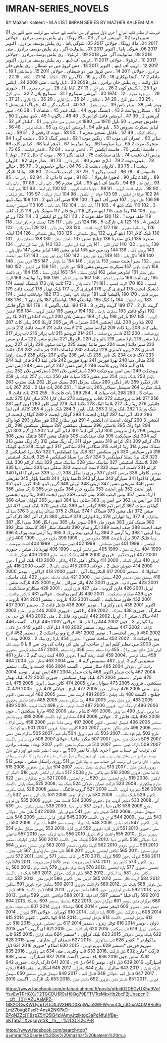 # IMRAN-SERIES_NOVELS
BY Mazher Kaleem - M.A
LIST IMRAN SERIES BY MAZHER KALEEM M.A

فہرست از مظہر کلیم ایم اے
آ خری ناول مہینے اور سن اشاعت کے حساب سے ترتیب دیئے گئے ہیں 
01 ۔ شیزوفرنیا
02 ۔ آپریشن اپ گن
03۔  ماکا زونگا ۔ ری پبلش یوسف برادرز ۔ جولائی 2017
04۔  ماکا زونگا ۔ جولائی 2017
05۔  شوگی پاما ۔ ری پبلش یوسف برادرز ۔ اکتوبر 2017
06۔  شوگی پاما ۔ اکتوبر 2017
07۔  سابولیٹ آگر ۔ ری پبلش یوسف برادرز ۔ مئی 2018
08۔  سابولیٹ آگر۔ مئی 2018
09 ۔ ٹرنٹولا ۔ ری پبلش یوسف برادرز ۔ جولائی 2017
10 ۔ ٹرنٹولا ۔ جولائی 2017
11 ۔ ٹریپ آف ڈیتھ ۔ ری پبلش یوسف برادرز ۔ اکتوبر 2017
12 ۔ ٹریپ آف ڈیتھ ۔ اکتوبر 2017
13 ۔  دس کروڑ میں دو شیطان ۔ ری پبلش خان برادرز ۔ جولائی            2011
14 ۔  دس کروڑ میں دو شیطان ۔      جولائی  2011
15۔  باساشی 1
16 ۔  مادام 2
17 ۔  گنجا بھکاری
18 ۔  ڈاگ ریز
19 ۔  ڈاگ ریز
20 ۔  انکانا ۔ 14
21 ۔  انکانا ۔ 15
22 ۔  ڈبل وائٹ ۔ ری پبلش خان برادرز ۔ مئی 2009
23 ۔  ڈبل وائٹ ۔ مئی 2009
24 ۔  ایکس ٹو 1
25 ۔  ایکسٹو کون 2
26 ۔  بلیو آئی ۔ 13
27۔  کایا پلٹ 
28 ۔  بے جرم مجرم ۔ 11 ۔ جنوری
29 ۔  بے جرم مجرم ۔ 12 ۔ 1974
30 ۔  آپریشن سینڈوچ 1
31 ۔  سینڈوچ پلان 2
32 ۔  سلور گرل ۔ 25
33 ۔  سلور گرل ۔ 26
34 ۔  ایکابان ۔ 24
35 ۔  ہارا کاری ۔ 20
36 ۔  ہارا کاری ۔ 21
37 ۔  ویدر باس
38 ۔  ویدر باس
39 ۔  پرنس ونچل ۔ 33
40 ۔  اسکیپ گرے
41 ۔  فوہاگ انٹرنیشنل 1
42 ۔  سیکارو پوائنٹ 2
43 ۔  ڈیشنگ تھری
44 ۔  بلیک فیدر
45 ۔  شلماک 1 ۔ 38
46 ۔  سپر آپریشن 2 ۔ 39
47 ۔  آپریشن فائنل کراس 3 ۔ 40
48 ۔  باگوپ 1
49 ۔  ڈیتھ مشن 2
50 ۔  خاموش چیخیں
یہ 50 ناول 1970 سے 1980 کے عشرے میں شائع ہوئے
51 ۔  کیلنڈر کلر
52 ۔  لیڈیز سیکرٹ سروس
53 ۔  بلیو فلم
54 ۔  آپریشن ڈیزرٹ ون
55 ۔  بلیک پرنس ۔ 48
56 ۔  راسکلز کنگ ۔ 49
57 ۔  ناقابل تسخیر مجرم 1 ۔ 50
58 ۔  موت کا رقص 2 ۔ 51
59 ۔  زندہ سائے 
60 ۔  عمران کی موت
61 ۔  رنگین موت 1
62 ۔  ڈینجر گینگ 2
63 ۔  دہشت گرد 1
64 ۔  متحرک موت 2
65 ۔  ریڈ میڈوسا
66 ۔  ریڈ میڈوسا
67 ۔  ڈینجر لینڈ
68 ۔  کراس کلب
69 ۔  فاسٹ ایکشن
70 ۔  فاسٹ ایکشن
71 ۔  کاغذی قیامت ۔ 64
72 ۔  کاغذی قیامت ۔ 65
73 ۔  پرنس آف ڈھمپ
74 ۔  بلڈی سنڈیکیٹ
75 ۔  لیڈی ایگلز 1
76 ۔  موت کا جال 2
77 ۔  ٹوپاز 1
78 ۔  یقینی موت 2
79 ۔  اناڑی مجرم
80 ۔  ہائی فائی ۔ 73
81 ۔  غدار جولیا
82 ۔  کاروان دہشت 1 ۔ 75
83 ۔  کاروان دہشت 2 ۔ 76
84 ۔  جیالے جاسوس 3 ۔ 77
85 ۔  جیالے جاسوس 4 ۔ 78
86 ۔  کیمپ ریکرز 1 ۔ 79
87 ۔  کیمپ بلاسٹ 2 ۔ 80
88 ۔  وائلڈ ٹائیگر
89 ۔  وائلڈ ٹائیگر
90 ۔  ادھورا فارمولا 1 ۔ 83
91 ۔  موت کا دائرہ 2 ۔ 84
92 ۔  رابن ھڈ ۔ 85
93 ۔  رابن ھڈ ۔ 86
94 ۔  ڈائمنڈ آف ڈیتھ
95 ۔  بانکے مجرم
96 ۔  ٹاپ راک ۔ 89
97 ۔  ٹاپ راک ۔ 90
98 ۔  جولیا فائٹ گروپ ۔ 91
99 ۔  جولیا فائٹ گروپ ۔ 92
100  پاور لینڈ ۔ 93
101  پاور لینڈ ۔ 94
102  جوانا ان ایکشن ۔ 95
103  جوانا ان ایکشن ۔ 96
104  اسٹار ٹریک ۔ 97
105  اسٹار ٹریک ۔ 98
106  لٹل ڈیولز ۔
107  فیس آف ڈیتھ 1 ۔ 100
108  فیس آف ڈیتھ 2 ۔ 101
109  بلیک ڈیتھ 3 ۔ 102
110  بلیک ڈیتھ 4 ۔ 103
111  ہاٹ ناٹ ۔ 104
112  ہاٹ ناٹ ۔ 105
113  اسپیشل ایجنٹ برونو ۔ 106
114  ریڈ چیف
115  ڈیتھ سرکل
116  ٹرنچ فائر
117   شوٹنگ پاور
118  ڈارک کلب
119  حلقہ موت 1 ۔ 112
120  حلقہ موت 2 ۔ 113
121  وے ٹو ایکشن 3 ۔ 114
122  وے ٹو ایکشن 4 ۔ 115
123  ٹاپ ٹارگٹ 5 ۔ 116
124  لانسر فائیو ۔ 117
125  ایجنٹ فرام پاور لینڈ ۔ 118
126  روڈ سائیڈ سٹوری ۔ 119
127  گریٹ فائٹ ۔ 120
128  ونڈر پلان ۔ 121
129  ونڈر پلان ۔ 122
130  بلیک کالار
131  ڈیتھ گروپ
132  ہیکل سلیمانی ۔ 125
133  ہیکل سلیمانی ۔ 126
134  لیڈی سندرتا
135  لیڈی سندرتا
136  چیلنج مشن
137  ساجان سنٹر ۔ 130
138  ساجان سنٹر ۔ 131
139  ریڈ پاور ۔ 132
140  لیڈی کلرز ۔
141  پاور لینڈ کی تباہی ۔ 133
142  پاور لینڈ کی تباہی ۔ 134
143  پریشر لاک ۔ 136
144  ون مین شو
145  لیڈیز مشن
146  لیڈیز مشن
147  فاؤل پلے ۔ 140
148  فاؤل پلے ۔ 141
149  زیرو اوور زیرو ۔ 142
150  زیرو اوور زیرو ۔ 143
151  سپر ایجنٹ صفدر ۔
152  سپر ایجنٹ صفدر
153  بلڈ ہاؤنڈز ۔ 146
154 بلڈ ہاؤنڈز ۔ 147
155  ایزی مشن ۔ 148
156  لائیٹ ہاؤس
157  سیکرٹ سروس مشن
158  فور کارنرز ۔ 151
159  فور کارنرز ۔ 152
160  سلور ہینڈز
161  ایڈونچر مشن
162  گولڈن سینڈ ۔ 154
163  گولڈن سینڈ ۔ 155
164  ری بائیٹ
165  ری بائیٹ
166  جاسوس اعظم ۔ 158
167  جاسوس اعظم ۔ 159
168  ریڈ پوائینٹ
169  الرٹ کیمپ ۔ 160
170  الرٹ کیمپ ۔ 161
171  ٹائٹ پلان ۔ 
172  ٹائٹ پلان
173  ڈیشنگ ایجنٹ
174  ڈیشنگ ایجنٹ
175  انونٹری گرپ
176  انونٹری گرپ
177  بلیک تھنڈر
178  کیمپ فائٹ
179  سپریم فائٹر ۔ 170
180  پاکیشیا کلب
181  جولیانا ٹاپ ایکشن ۔ 173
182  جولیاناٹاپ ایکشن ۔ 174
183  برتھ اسٹون ۔
184  وڈ کنگ
185  ناواشنگو
186  ناواشنگو
187  واٹر پاور 1 ۔ 176
188  گریٹ بال 2 ۔ 177
189  گریٹ وکٹری 3 ۔ 178
190  بلیک پاگوس 4 ۔ 179
191  ڈوگو فائیٹر
192  ڈوگو فائیٹر
193  سیکرٹ ہارٹ ۔ 182
194  ٹرومین
195  ایکشن گروپ ۔ 184
196  ایکشن گروپ ۔ 185
197  بارکی
198  ویل ڈن
199  سپیشل پلان
200  ڈیزرٹ کمانڈوز
201  بلڈ ریز
202  بلڈ ریز
203  بلیک ایجنٹس
204  حشرات الارض
205  کاریکا
206  ہیلی کاٹ
207  ہیلی کاٹ
208  ریڈ ڈاٹ
209  لوگاسا مشن
210  لاسٹ فائٹ
211  لاسٹ فائٹ
212  فلاسٹر پروجیکٹ ۔ 200
213  فلاسٹر پروجیکٹ ۔ 201
214  کروشو
215  ٹاپ پرائز
216  ٹاپ پرئز
217  ہارڈ مشن
218  ہارڈ مشن
219  ہالو وال
220  ہالو وال
221  سارتو مشن
222  سارتو مشن
223  سپر مائنڈ ایجنٹ
224  سپر مائنڈ ایجنٹ
225  برائٹ سٹون
226  زاراک
227  زیرو لاسٹری
228  زیرو لاسٹری
229  ٹیکساٹ
230  ٹیکساٹ
231  جم مائٹ
232  لانگ فائٹ
233  لانگ فائٹ
234  بگ باس
235  بگ باس
236  بوگانو
237  بوگانو
238  لاسٹ راؤنڈ
239  مثالی دنیا
240  تھرڈ فورس
241  تھرڈ فورس
242  فائی لینڈ
243  فائی لینڈ
244  بلڈی گیم
245  زیرو بلاسٹ
246  کراس مشن
247  کراس مشن
248  ایس ایس پروجیکٹ
249  ایس ایس پروجیکٹ
250  ڈسٹرکشن پلان
251  ڈسٹرکشن پلان
252  بلیک ہاؤنڈز
253  بلیک ہاؤنڈز
254  سپر مشن
255  سپاٹ فلم
256  بلیک ہلز
257  بلیک ہلز
258  تاتار ڈیگرز
259  تاتار ڈیگرز
260  سنیک سرکل
261  سنیک سرکل
262  بلیک سٹرپ
263  بلیک سٹرپ
264  سپیشل سپلائی
265  ہاٹ فیلڈ 1 ۔ 251
266  ہاٹ فیلڈ 2 ۔ 252
267  ہاٹ سپاٹ 3 ۔ 253
268  ہاٹ سپاٹ 4 ۔ 254
269  ہاٹ فائٹ 5 ۔ 255
270  ہاٹ فائٹ 6 ۔ 256
271  ثاقاب پروجیکٹ
272  ثاقاب پروجیکٹ
273  سان کارا
274  سان کارا
275  نائٹ فائیٹرز
276  ریڈ رنگ
277  بلائنڈ اٹیک
278  بلائنڈ اٹیک
279  اوپن کلوز
280  اوپن کلوز
281  بلیک ورلڈ 1
282  بلیک ورلڈ 2
283  بلیک پاورز 3
284  بلیک پاورز 4
285  کاکانہ آئی لینڈ
286  کاکانہ آئی لینڈ
287  گولڈن ایجنٹ 1
288  گولڈن ایجنٹ 2
289  گولڈن ایجنٹ ان ایکشن 3
290  گولڈن ایجنٹ ان ایکشن 4
291  فور سٹارز
292  فور سٹارز
293  کوڈ واک
294  کوڈ واک
295  بلاسٹرز
296  سپیشل سیکشن
297  سپیشل سیکشن
298  رائل سروس
299  رائل سروس
300  لیڈیز آئی لینڈ
301  لیڈیز آئی لینڈ
302  ڈبل گیم
303  ڈبل گیم
304  فنک سنڈیکیٹ
305  فنک سنڈیکیٹ
306  فائٹنگ مشن
307  فائٹنگ مشن
308  ڈاگ کرائم
309  ڈاگ کرائم
310  دشمن جولیا
311  زگ زیگ مشن
312  زگ زیگ مشن
313  سفاک مجرم
314  ریڈ کرافٹ
315  سٹاکس
316  سٹاکس
317  ڈیتھ کوئیک
318  ڈیتھ کوئیک
319  ٹاور سیکشن
320  ٹاور سیکشن
321  لانگ برڈ کمپلیکس 1
322  لانگ برڈ کمپلیکس 2
323  لانگ برڈ سیلڈ کمپلیکس 3
324  لانگ برڈ سیلڈ کمپلیکس 4
325  بلاسٹنگ اسٹیشن
326  بلاسٹنگ اسٹیشن
327  ساسک سنٹر
328  ساسک سنٹر
329  بلیک کرائم
330  بلیک کرائم
331  لاسٹ اپ سیٹ
332  لاسٹ اپ سیٹ
333  سفلی دنیا
334  سفلی دنیا
335  پرنس کاچان
336  پرنس کاچان
337  روزی راسکل
338  راک ہیڈ
339  عمران کا اغوا
340  عمران کا اغوا
341  سپارگو
342  سپارگو
343  ڈائمنڈ پاؤڈر
344  ڈائمنڈ پاؤڈر
345  تفریخی مشن
346  تفریخی مشن
347  ٹریٹی
348  ٹریٹی
349  گرین ڈیتھ
350  گرین ڈیتھ
351  پاور ایجنٹ
352  پاور ایجنٹ
353  مکروہ جرم
354  مکروہ جرم
355  ڈارک مشن
356  ڈارک مشن
357  بیس کیمپ
358  بیس کیمپ
359  ذہین ایجنٹ
360  ریڈ زیرو ایجنسی
361  جے ایس پی
362  جے ایس پی
363  جناتی دنیا
364  ڈیتھ ریز
365  گولڈن سپاٹ
366  گولڈن سپاٹ
367  گراس ڈیم
368  گراس ڈیم
369  بلیک فیس
370  بلیک فیس
471  ڈبل مشن
372  ڈبل مشن
373  شیڈاگ 1
374  شیڈاگ 2
375  شیڈاگ ہیڈکوارٹر 3
376  شیڈاگ ہیڈکوارٹر 4
377  ریڈ اتھارٹی
378  ریڈ اتھارٹی
379  لاسلکی
380  ڈارک آئی
381  ڈارک آئی
382  سنیک کلرز
383  شودر مان
384  شودر مان
385  سی ایگل
386  سی ایگل
387  چیف ایجنٹ
388  چیف ایجنٹ
389  ایگرو سان
390  کاسمک سٹار
391  کاسمک سٹار
392  ریڈ آرمی 1
393  ریڈ آرمی 2
394  ریڈ آرمی نیٹ ورک 3
395  ریڈ آرمی نیٹ ورک 4
396  ریڈ فلیگ
397  پرل پائریٹ
398  مکروہ چہرے ۔ 1999
399  مکروہ چہرے ۔ 1999
400  کراؤن ایجنسی ۔ 1999
401  فیبن سوسائٹی ۔ 1999
402  فیبن سوسائٹی ۔ 1999
403  لاسٹ موومنٹ ۔  1999
404  سمارٹ مشن ۔ 1999
405  سپر ماسٹر گروپ ۔ 1999
406  تھریڈ بال مشن ۔ جنوری 2000
407  فورٹ ڈیم ۔ فروری 2000
408  ہینگنگ ڈیتھ ۔مارچ 2000
409  فیوگی ٹاسک ۔اپریل
410  فیوگی ٹاسک ۔ 2000
411  ویلاگو ۔ مئی
412  ویلاگو ۔ 2000
413  بلیک ایرو 1 ۔جون 2000
414  جیوش چینل 2 ۔ جولائی 2000
415  بلیک ہاک 3 ۔ اگست 2000
416  پاور اسکواڈ 4 ۔ ستمبر 2000
417  الیکٹرونک آئی ۔ اکتوبر 2000
418  کراکون ۔ نومبر 2000
419  سپیشل مشن ۔دسمبر
420  سپیشل مشن ۔ 2000
421  بلیک ماسک ۔جنوری
422  بلیک ماسک۔2001
423  سی ٹاپ ۔ فروری 2001
424  واٹر میزائل ۔ مارچ 2001
425  ٹارگٹ مشن ۔ اپریل 2001
426  فارن گروپ ۔ مئی
427  فارن گروپ ۔ 2001
428  میکارٹو سنڈیکیٹ ۔ جون
429  میکارٹو سنڈیکیٹ ۔ 2001
430  کارکس پوائینٹ ۔ جولائی
431  کارکس پوائنٹ ۔ 2001
432  فلاور سنڈیکیٹ ۔ اگست 2001
433  تاروت ۔ ستمبر 2001
434  تاروت ۔ اکتوبر 2001
435  ہائی وکٹری 1 ۔ نومبر 2001
436  فائنل فائٹ 2 ۔ دسمبر 2001
437  سٹارگ ۔ جنوری
438  سٹارگ ۔ 2002
439  راڈکس ۔ فروری 2002
440  پارٹن ۔مارچ 2002
441  ساگان مشن 1 ۔ اپریل 2002
442  ایکس وی فائل 2 ۔ مئی 2002
443  کے جی بی ہیڈ کوارٹر 3 ۔ جون 2002
444  ریڈ ٹاپ 4 ۔ جولائی 2002
445  ٹاراک ۔ اگست
446  ٹاراک ۔ 2002
447  سینڈی زوم ۔ ستمبر 2002
448  ڈبل لاک ۔ اکتوبر
449 ڈبل لاک ۔ 2002
450  ٹارسن ایجنسی 1 ۔ نومبر 2002
451  لارج ویو پراجیکٹ 2 ۔ دسمبر
452  لارج ویو پراجیکٹ 3 ۔ 2002
453  سافٹ مشن 1 ۔جنوری
454  ہارڈ ری بیک 2 ۔ 2003
نوٹ :
( سن 2003 میں مظہر کلیم ایم اے صاحب کے بیٹے کی وفات کی وجہ سے 8 یا 9 مہینہ تک کوئی ناول شائع نہیں ہوا ) ۔
455  براڈ سسٹم ۔دسبر
456  براڈ سسٹم ۔2003
457  مسلم کرنسی ۔جنوری
458  مسلم کرنسی ۔2004
459  کیٹ ریٹ گیم 1 ۔فروری
460  کیٹ ریٹ گیم 2 ۔ مارچ
461  سسپنس گیم 3 ۔اپریل
462  سسپنس گیم 4 ۔ مئی 2004
463  مامار ۔جون 2004
464  برائٹ آئی ۔جولائی 2004
465  سٹار مشن ۔ اگست 2004
466  لاسٹ وارننگ ۔ ستمبر 2004
467  وائٹ شیڈو۔اکتوبر
468  وائٹ شیڈو۔2004
467  ایس تھری ۔ نومبر 2004
470  شوٹر ۔ دسمبر 2004
471  بلیک تھنڈر سیکشن ۔ جنوری 2005
472  بلیک تھنڈر سیکشن ۔ فروری 2005
473  سوانا ۔ مارچ 2005
474  کاٹن سیڈ ۔ اپریل 2005
475  ہاٹ ریز ۔ مئی 2005
476  ڈومنائی ۔جون 2005
477  ہارچ ۔ جولائی
478  ہارچ ۔ 2005
479  بگ چیلنج ۔ اگست
480  بگ چیلنج ۔ 2005
481  گریٹ مشن ۔ستمبر 2005
482  گریٹ مشن ۔اکتوبر 2005
483  زیرو مشن ۔نومبر 2005
484  ریڈ سرکل ۔دسمبر 2005
485  مائنڈ بلاسٹر ۔جنوری 2006
486  کراسنگ ایرو ۔فروری 2006
487  لاسٹ ٹریپ ۔مارچ
488  لاسٹ ٹریپ ۔2006
489  مہا پرش ۔اپریل
490  مہا پرش ۔2006
491  کاشام ۔ مئی 2006
492  ماریا سیکشن 1 ۔ جون 2006
493  بلیک فائٹرز 2 ۔ جولائی 2006
494  مشکباری کوڈ ۔اگست 2006
495  زیرو بلاسٹر ۔ستمبر 2006
496  کیپیٹل ایجنسی ۔اکتوبر 2006
497  پرنس شاما ۔نومبر 2006 
458  بزنس کرائم ۔دسمبر 2006
499  مشن ساگور ۔جنوری 2007
500  گلیری سیڈیا ۔فروری 2007
501  بلیو کوڈ بک ۔مارچ
502  بلیو کوڈ بک ۔2007
503  بگ ڈیم ۔اپریل
504  بگ ڈیم ۔2007
505  ساگرام مشن ۔مئی 2007
506  ڈاجنگ مشن ۔جون 2007
507  بیگرز مافیا ۔ جولائ 2007
508  فری ساکس ۔اگست 2007
509  ڈارک فیس ۔ستمبر 2007
510  ٹاپ سیکرٹ مشن ۔اکتوبر 2007
نوٹ : یوسف برادرز کی ترتیب کے حساب سے آ خری ناول کا نمبر 500 ہے ۔
نوٹ : مظہر کلیم کے اوپر والے ناول یوسف برادرز سے پبلش ہوتے رہے ہیں ۔
اور نیچے والے ناول ان کے نئے خان برادرز کا ادارہ سے پبلش ہوئے ۔
 خان برادرز کی ترتیب کے حساب سے یہ پہلا ناول ہے 
511  روزی راسکل مشن ۔ نومبر
512  روزی راسکل مشن ۔ 2007
513  سیکرٹ سینٹر ۔دسمبر 2007
514  ڈیول پرل ۔جنوری 2008
515  بلائنڈ مشن ۔فروری 2008
516  بلیو ہاکس ۔مارچ 2008
517  ٹائیگر ان ایکشن ۔اپریل
518  ٹائیگر ان ایکشن ۔2008
519  سارج ایجنسی ۔مئی
520  سارج ایجنسی ۔2008
521  سارج ہیڈکوارٹر ۔جون
522  سارج ہیڈکوارٹر ۔2008 
523  ٹارگٹ عمران ۔جولائی
524  بلیک ہیڈ ۔2008
525  وننگ پارٹی ۔اگست 2008
526  بلیو برڈ گروپ ۔اگست 2008
527  گروپ فائٹنگ ۔ ستمبر 2008
528  بلیک سکارب ۔اکتوبر
529  بلیک سکارب ۔ 2008
530  ہارڈ کرائم ۔نومبر 2008
531  ہاک آئی ۔دسمبر
532  ہاک آئی ۔2008
533  ڈینجر گروپ چاؤ ۔جنوری 2009
534  فاسٹ مشن ۔فروری 2009
535  ون ٹو ون ۔مارچ 2009
536  کالی دنیا ۔ اپریل
537  کالی دنیا ۔2009
538  سپیشل سٹیشن ۔مئی
539  سپیشل سٹیشن ۔2009
540  جیوش پاور ۔جون
541  جیوش پاور ۔2009
542  ملٹی مشن ۔جولائی
543  ملٹی مشن ۔2009
544  ٹو ان ون ۔اگست 2009
545  گولڈن کراس ۔ستمبر 2009
546  فائٹ پلس ۔اکتوبر
547  فائٹ پلس ۔2009
548  ہاٹ ورلڈ ۔نومبر،دسمبر
549  ہاٹ ورلڈ ۔2009
550  ای سٹی ۔جںوری 2010
551  گرین گارڈ ۔فروری
552  گرین گارڈ ۔2010
553  ریورس سرکل ۔مارچ
554  ریورس سرکل ۔2010
555  وائلنٹ کرائم ۔اپریل 2010
556  سائیڈ ٹریک ۔جون 2010
557  طاغوتی دنیا ۔جولائی
558  طاغوتی دنیا ۔2010
559  بلینک مشن ۔اگست 2010
560  گولڈن کولوک ۔ستمبر 2010
561  سائرس ۔نومبر 2010
562  گرینڈ وکٹری ۔دسمبر 2010
563  ٹوئن سسٹرز ۔جنوری
564  ٹوئن سسٹرز ۔2011
565  ایکشن ایجنسی ۔فروری 2011
566  ٹاپ مشن ۔مارچ،اپریل
567  ٹاپ مشن ۔2011
568  کروگ ۔جون
569  کروگ ۔2011
570  پی کاک ۔ستمبر
571  پی کاک ۔2011
572  کاسپر ریز ۔اکتوبر
573  کاسپر ریز ۔2011
574  آرمس پروہت ۔نومبر
575  آرمس پروہت ۔2011
576  ہارڈ ایجنسی ۔جنوری
577  ہارڈ ایجنسی ۔2012
578  وائٹ برڈز ۔فروری
579  وائٹ برڈز ۔2012
580  ریڈ اسکائی ۔مئی
581  ریڈ اسکائی ۔2012
582  ملٹی ٹارگٹ ۔جولائی 2012
583  بلیک ڈے ۔اگست 2012
584  گریٹ فالز ۔ستمبر 2012
585  کارمن مشن ۔اکتوبر
586  کارمن مشن ۔2012
587  بلیک سن ۔نومبر
588  بلیک سن ۔2012
589  لائم لائٹ ۔فروری 2013
590  سنگین جرم ۔اپریل
591  سنگین جرم ۔2013
592  ماسٹر لیبارٹری ۔جون
593  ماسٹر لیبارٹری ۔2013
594  لارڈز ۔اگست
595  لارڈز ۔2013
596  راک فیلڈ *ستمبر
597  راک فیلڈ ۔2013
588  فوگاشے ۔اکتوبر
599  فوگاشے ۔2013
660  شوگران مشن ۔نومبر
601  شوگران مشن ۔2013
622  سلاسکا ۔دسمبر
603  سلاسکا ۔2013
604 ڈینجر مشن ۔جنوری
605  ڈینجر مشن +2014
606  سوڈماگا ۔فروری 2014
607  ٹاپ شوٹ ۔مارچ 2014
608  ہارڈ ٹارگٹ ۔مئی
609  ہارڈ ٹارگٹ ۔2014
610  کوبران ۔ جولائی
611  کوبران ۔ 2014
612  مارشل ایجنسی ۔اگست
613  مارشل ایجنسی ۔2014
614  کوڈ باکس ۔ اکتوبر 2014
615  تاوان ۔ نومبر 2014
616  ٹوٹل زیرو ۔ دسمبر 2014
617  سپر ایجنٹس ۔فروری 2015
618  ٹاپ سیکشن ۔اپریل
619  ٹاپ سیکشن ۔2015 
620  واٹر لائٹ ۔مئی 2015
621  ڈی گروپ *جون 2015
622  بلیک بزنس ۔جولائی 2015
623  بلیک کراؤن ۔ *ستمبر
624  بلیک کراؤن ۔2015
625  ٹاپ ہیڈکوارٹر * اکتوبر
626  ٹاپ ہیڈکوارٹر ۔ 2015 
627  شیطان کے پجاری ۔ نومبر 2015
628  سپریم فورس *دسمبر
629  سپریم فورس ۔ 2015
630  اساڈم *جنوری 2016
631  ڈبل ٹارگٹ *مارچ
632  ڈبل ٹارگٹ ۔2016 
633  ٹاپ وکٹری ۔ مئی
634  ٹاپ وکٹری ۔ 2016
635  کالنگا مشن۔جون 2016
636  ہاف مشن۔اگست 2016
637  اسپارگن ۔ ستمبر
638  اسپارگن۔ 2016
639  ڈبل ڈاج ۔ نومبر
640  ڈبل ڈاج ۔ 2016
641  ڈارک ہارٹ ۔ جنوری
642  ڈارک ہارٹ ۔ 2017
643  سائرل ۔ مارچ
644  سائرل ۔ 2017
645  اسکارم ۔ مئی
646  اسکارم ۔ 2017
647  فائنل گیم ۔جولائی
648  فائنل گیم ۔ 2017
649  سپیشل فورس ۔ستمبر
650  سپیشل فورس ۔2017
651  ماسٹر مشن ۔فروری
652  ماسٹر مشن ۔2018 
653  بگ ٹارگٹ ۔ اگست 2019


https://www.facebook.com/mfahad.ahmed.5/posts/pfbid02DEGzUX5u9VofYsvEwTPHGXJT2TGCDU1R9sH8Qg79EFTVTtsMkxHb2bcF2jUbapcnl?__cft__[0]=AZUAaMPZ-NI82OGwKWUyqiTzUslXJVXHND0XqWjJnSWFWymoCIi_rJOnaV40MBSn8bLmZ7bVg8PsxR-4nsA2NKPkO-ZPqNZZcj118spZ5YQ5iB4pVAmyJtziktgx3aPgNfuHfBe-nKTgbZTXvqsdyntr&__tn__=%2CO%2CP-R

https://www.facebook.com/search/top?q=imran%20series%20by%20mazhar%20kaleem%20m.a
